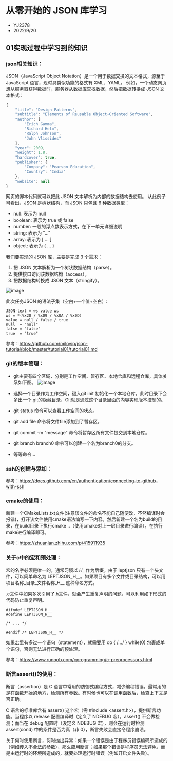 # 从零开始的 JSON 库学习

* YJ2378
* 2022/9/20

## 01实现过程中学习到的知识

### json相关知识：

JSON（JavaScript Object Notation）是一个用于数据交换的文本格式，源至于 JavaScript 语言，现时具类似功能的格式有 XML、YAML。
例如，一个动态网页想从服务器获得数据时，服务器从数据库查找数据，然后把数据转换成 JSON 文本格式：
~~~js
{
    "title": "Design Patterns",
    "subtitle": "Elements of Reusable Object-Oriented Software",
    "author": [
        "Erich Gamma",
        "Richard Helm",
        "Ralph Johnson",
        "John Vlissides"
    ],
    "year": 2009,
    "weight": 1.8,
    "hardcover": true,
    "publisher": {
        "Company": "Pearson Education",
        "Country": "India"
    },
    "website": null
}
~~~

网页的脚本代码就可以把此 JSON 文本解析为内部的数据结构去使用。
从此例子可看出，JSON 是树状结构，而 JSON 只包含 6 种数据类型：

* null: 表示为 null
* boolean: 表示为 true 或 false
* number: 一般的浮点数表示方式，在下一单元详细说明
* string: 表示为 "..."
* array: 表示为 [ ... ]
* object: 表示为 { ... }

我们要实现的 JSON 库，主要是完成 3 个需求：

1. 把 JSON 文本解析为一个树状数据结构（parse）。
2. 提供接口访问该数据结构（access）。
3. 把数据结构转换成 JSON 文本（stringify）。

![image](https://user-images.githubusercontent.com/73393686/191437001-14ed21fb-4266-4840-a8f1-54bb1b5de08a.png)


此次任务JSON 的语法子集（空白+一个值+空白）：

~~~
JSON-text = ws value ws
ws = *(%x20 / %x09 / %x0A / %x0D)
value = null / false / true 
null  = "null"
false = "false"
true  = "true"
~~~

参考：https://github.com/miloyip/json-tutorial/blob/master/tutorial01/tutorial01.md

### git的版本管理：
* git主要有四个区域，分别是工作空间、暂存区、本地仓库和远程仓库，具体关系如下图。
![image](https://user-images.githubusercontent.com/73393686/191430745-4473ad1b-7e06-4b37-abdc-b898f55ec135.png)

* 选择一个目录作为工作空间，键入git init 初始化一个本地仓库，此时目录下会多出一个.git的隐藏目录，Git就是通过这个目录里面的内容实现版本控制的。
* git status 命令可以查看工作空间的状态。
* git add file 命令将文件file添加到了暂存区。
* git commit -m "message" 命令将暂存区所有文件提交到本地仓库。
* git branch branch0 命令可以创建一个名为branch0的分支。
* 等等命令...

### ssh的创建与添加：

参考：https://docs.github.com/cn/authentication/connecting-to-github-with-ssh

### cmake的使用：

新建一个CMakeLists.txt文件(注意该文件的命名不能自己随便改，不然编译时会报错)，打开该文件使用cmake语法编写一下内容。然后新建一个名为build的目录，在build目录下执行cmake ..（使用cmake对上一层目录进行编译），在执行make进行编译即可。

参考：https://zhuanlan.zhihu.com/p/415911935

### 关于c中的宏和预处理：

宏的名字必须是唯一的，通常习惯以 _H__ 作为后缀。由于 leptjson 只有一个头文件，可以简单命名为 LEPTJSON_H__。如果项目有多个文件或目录结构，可以用 项目名称_目录_文件名称_H__ 这种命名方式。

.c文件中如果多次引用了.h文件，就会产生重复声明的问题，可以利用如下形式的代码防止重复声明。

~~~
#ifndef LEPTJSON_H__
#define LEPTJSON_H__

/* ... */

#endif /* LEPTJSON_H__ */
~~~

如果宏里有多过一个语句（statement），就需要用 do { /*...*/ } while(0) 包裹成单个语句，否则无法进行正确的预处理。

参考：https://www.runoob.com/cprogramming/c-preprocessors.html

### 断言assert()的使用：

断言（assertion）是 C 语言中常用的防御式编程方式，减少编程错误。最常用的是在函数开始的地方，检测所有参数。有时候也可以在调用函数后，检查上下文是否正确。

C 语言的标准库含有 assert() 这个宏（需 #include <assert.h>），提供断言功能。当程序以 release 配置编译时（定义了 NDEBUG 宏），assert() 不会做检测；而当在 debug 配置时（没定义 NDEBUG 宏），则会在运行时检测 assert(cond) 中的条件是否为真（非 0），断言失败会直接令程序崩溃。

关于何时使用断言，何时抛出异常：如果一个错误是由于程序员错误编码所造成的（例如传入不合法的参数），那么应用断言；如果那个错误是程序员无法避免，而是由运行时的环境所造成的，就要处理运行时错误（例如开启文件失败）。
